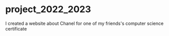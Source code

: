 # project_2022_2023

I created a website about Chanel for one of my friends's computer science certificate
